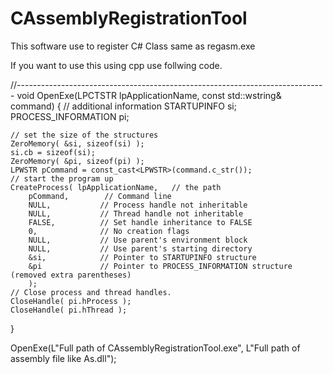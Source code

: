 # CAssemblyRegistrationTool
This software use to register C# Class same as regasm.exe

If you want to use this using cpp use follwing code.

//-----------------------------------------------------------------------------
void OpenExe(LPCTSTR lpApplicationName, const std::wstring& command)
{
    // additional information
    STARTUPINFO si;     
    PROCESS_INFORMATION pi;

    // set the size of the structures
    ZeroMemory( &si, sizeof(si) );
    si.cb = sizeof(si);
    ZeroMemory( &pi, sizeof(pi) );
    LPWSTR pCommand = const_cast<LPWSTR>(command.c_str());
    // start the program up
    CreateProcess( lpApplicationName,   // the path
        pCommand,        // Command line
        NULL,           // Process handle not inheritable
        NULL,           // Thread handle not inheritable
        FALSE,          // Set handle inheritance to FALSE
        0,              // No creation flags
        NULL,           // Use parent's environment block
        NULL,           // Use parent's starting directory 
        &si,            // Pointer to STARTUPINFO structure
        &pi             // Pointer to PROCESS_INFORMATION structure (removed extra parentheses)
        );
    // Close process and thread handles. 
    CloseHandle( pi.hProcess );
    CloseHandle( pi.hThread );
}

OpenExe(L"Full path of CAssemblyRegistrationTool.exe", L"Full path of assembly file like As.dll");
